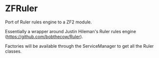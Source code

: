 ZFRuler
=======

Port of Ruler rules engine to a ZF2 module.

Essentially a wrapper around Justin Hileman's Ruler rules engine (https://github.com/bobthecow/Ruler).

Factories will be available through the ServiceManager to get all the Ruler classes. 
